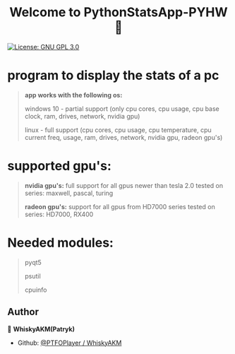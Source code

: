<h1 align="center">Welcome to PythonStatsApp-PYHW 👋</h1>
<p>
  <a href="#" target="_blank">
    <img alt="License: GNU GPL 3.0" src="https://img.shields.io/badge/License-GNU GPL 3.0-yellow.svg" />
  </a>
</p>

# program to display the stats of a pc

>**app works with the following os:**
>
>windows 10 - partial support (only cpu cores, cpu usage, 
>                              cpu base clock, ram, drives,
>                              network, nvidia gpu)
>                              
>linux - full support (cpu cores, cpu usage, cpu temperature, 
                       cpu current freq, usage, ram, drives, 
                       network, nvidia gpu, radeon gpu's)


# supported gpu's:

>**nvidia gpu's:**
>full support for all gpus newer than tesla 2.0 
>tested on series: maxwell, pascal, turing 
>
>**radeon gpu's:**
>support for all gpus from HD7000 series
>tested on series: HD7000, RX400

# Needed modules:
>pyqt5 
>
>psutil
>
>cpuinfo


## Author

👤 **WhiskyAKM(Patryk)**

* Github: [@PTFOPlayer \/ WhiskyAKM](https://github.com/PTFOPlayer)
